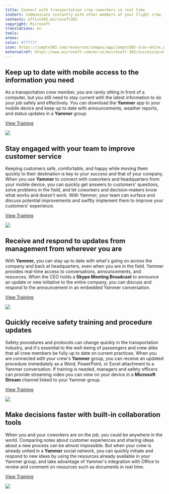 ```yaml
---
title: Connect with transportation crew coworkers in real time
inshort: Communicate instantly with other members of your flight crew, transit drivers, and transportation personnel in real time, no matter where you are.
contexts: office365,microsoft365
copyright: Microsoft
translations: en
tools: 
areas: 
color: #777777
icon: https://jumpto365.com/resources/images/app/jumpto365-Icon-white.png
externalref: https://www.microsoft.com/en-us/microsoft-365/success/productivitylibrary/connect-with-transportation-crew-coworkers-in-real-time
---
```


## Keep up to date with mobile access to the information you need

As a transportation crew member, you are rarely sitting in front of a computer, but you still need to stay current with the latest information to do your job safely and effectively. You can download the **Yammer** app to your mobile device and keep up to date with announcements, weather reports, and status updates in a **Yammer** group.

[View Training](https://support.office.com/article/Set-up-Yammer-to-stay-connected-with-your-network-on-your-mobile-phone-1bbd7c52-0207-4b50-a1b7-c0184c75a66a)

![](http://img-prod-cms-rt-microsoft-com.akamaized.net/cms/api/am/imageFileData/RE1NLRD?ver=9523)

## Stay engaged with your team to improve customer service

Keeping customers safe, comfortable, and happy while moving them quickly to their destination is key to your success and that of your company. When you use **Yammer** to connect with coworkers and headquarters from your mobile device, you can quickly get answers to customers' questions, solve problems in the field, and let coworkers and decision-makers know what works and doesn't work. With Yammer, your team can surface and discuss potential improvements and swiftly implement them to improve your customers' experience.

[View Training](https://support.office.com/article/Finding-answers-fast-17342f0d-1a52-406f-8649-e846ece66f39)

![](http://img-prod-cms-rt-microsoft-com.akamaized.net/cms/api/am/imageFileData/RE1NZCi?ver=8d04)

## Receive and respond to updates from management from wherever you are

With **Yammer,** you can stay up to date with what's going on across the company and back at headquarters, even when you are in the field. Yammer provides real-time access to conversations, announcements, and resources. When the CEO holds a **Skype Meeting Broadcast** to announce an update or new initiative to the entire company, you can discuss and respond to the announcement in an embedded Yammer conversation.

[View Training](https://support.office.com/article/Join-a-Skype-Meeting-Broadcast-14689da0-821d-48d4-9035-ea762de80ebe)

![](http://img-prod-cms-rt-microsoft-com.akamaized.net/cms/api/am/imageFileData/RE1Yhd7?ver=c234)

## Quickly receive safety training and procedure updates

Safety procedures and protocols can change quickly in the transportation industry, and it's essential to the well-being of passengers and crew alike that all crew members be fully up to date on current practices. When you are connected with your crew's **Yammer** group, you can receive an updated procedure immediately as a Word, PowerPoint, or Excel attachment to a Yammer conversation. If training is needed, managers and safety officers can provide streaming video you can view on your device in a **Microsoft Stream** channel linked to your Yammer group.

[View Training](https://support.office.com/article/Video-Add-and-edit-files-4ca4f40e-f9ee-4554-aa6d-e00687977875?ui=en-US&rs=en-US&ad=US#ID0EAABAAA=Try_it)

![](http://img-prod-cms-rt-microsoft-com.akamaized.net/cms/api/am/imageFileData/RE1Yc3n?ver=018e)

## Make decisions faster with built-in collaboration tools

When you and your coworkers are on the job, you could be anywhere in the world. Comparing notes about customer experiences and sharing ideas about a new process can be almost impossible. But when your crew is already united in a **Yammer** social network, you can quickly initiate and respond to new ideas by using the resources already available in your Yammer group, and take advantage of Yammer's integration with Office to review and comment on resources such as documents in real time.

[View Training](https://support.office.com/article/Edit-documents-from-Yammer-913dbeab-7efd-4789-8f4d-a666fe315d85)

![](http://img-prod-cms-rt-microsoft-com.akamaized.net/cms/api/am/imageFileData/RE1MPiL?ver=f57d)

